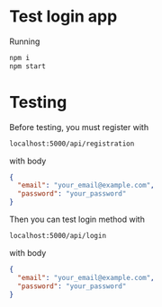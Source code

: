 # Test login app
Running
```bash
npm i
npm start
```
# Testing
Before testing, you must register with
```bash
localhost:5000/api/registration
```
with body
```json
{
  "email": "your_email@example.com",
  "password": "your_password"
}
```
Then you can test login method with
```bash
localhost:5000/api/login
```
with body
```json
{
  "email": "your_email@example.com",
  "password": "your_password"
}
```
